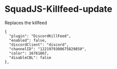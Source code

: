 # SquadJS-Killfeed-update
Replaces the killfeed


    {
      "plugin": "DiscordKillFeed",
      "enabled": false,
      "discordClient": "discord",
      "channelID": "1221979308675829850",
      "color": 16761867,
      "disableCBL": false
    },
